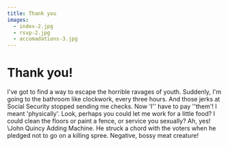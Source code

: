 ```yaml
---
title: Thank you
images:
  - index-2.jpg
  - rsvp-2.jpg
  - accomadations-3.jpg
---
```


# Thank you!

I've got to find a way to escape the horrible ravages of youth. Suddenly,
I'm going to the bathroom like clockwork, every three hours. And those jerks
at Social Security stopped sending me checks. Now 'I'' have to pay ''them'! I
meant 'physically'. Look, perhaps you could let me work for a little food? I
could clean the floors or paint a fence, or service you sexually? Ah, yes!
\John Quincy Adding Machine. He struck a chord with the voters when he pledged
not to go on a killing spree. Negative, bossy meat creature!
